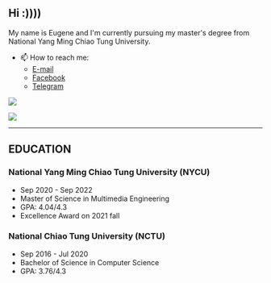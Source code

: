 ## Hi :))))

My name is Eugene and I'm currently pursuing my master's degree from National Yang Ming Chiao Tung University.

- 📫 How to reach me:
  - [E-mail](mailto:eugene87222@gmail.com)
  - [Facebook](https://www.facebook.com/eugene87222)
  - [Telegram](https://t.me/Eugene87222)

![](https://github-readme-stats.vercel.app/api?username=eugene87222&theme=buefy&show_icons=true&count_private=true)

![](https://github-readme-stats.vercel.app/api/top-langs/?username=eugene87222&theme=buefy&layout=compact&card_width=445)

---

## EDUCATION

### National Yang Ming Chiao Tung University (NYCU)
- Sep 2020 - Sep 2022
- Master of Science in Multimedia Engineering
- GPA: 4.04/4.3
- Excellence Award on 2021 fall

### National Chiao Tung University (NCTU)
- Sep 2016 - Jul 2020
- Bachelor of Science in Computer Science
- GPA: 3.76/4.3
